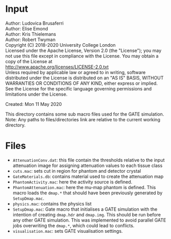 # Input

Author: Ludovica Brusaferri<br />
Author: Elise Emond<br />
Author: Kris Thielemans<br />
Author: Robert Twyman<br />
Copyright (C) 2018-2020 University College London<br />
Licensed under the Apache License, Version 2.0 (the "License");
you may not use this file except in compliance with the License.
You may obtain a copy of the License at
<br />
http://www.apache.org/licenses/LICENSE-2.0.txt
<br />
Unless required by applicable law or agreed to in writing, software
distributed under the License is distributed on an "AS IS" BASIS,
WITHOUT WARRANTIES OR CONDITIONS OF ANY KIND, either express or implied.
See the License for the specific language governing permissions and
limitations under the License.

Created:  Mon 11 May 2020

This directory contains some sub macro files used for the GATE simulation.
Note: Any paths to files/directories link are relative to the current working directory.


Files
=======

* `AttenuationConv.dat`: this file contain the thresholds relative to the input attenuation image for assigning attenuation values to each tissue class
* `cuts.mac`: sets cut in region for phantom and detector crystal
* `GateMaterials.db`: contains material used to create the attenuation map
* `PhantomActivity.mac`: here the activity source is defined.
* `PhantomAttenuation.mac`: here the mu-map phantom is defined. This macro loads the `dmap.*` that should have been previously generated by `SetupDmap.mac`.
* `physics.mac`: contains the physics list
* `SetupDmap.mac`: Gate macro that initialises a GATE simulation with the intention of creating `dmap.hdr` and `dmap.img`. This should be run before any other GATE simulation. This was implemented to avoid parallel GATE jobs overwriting the `dmap.*`, which could lead to conflicts. 
* `visualisation.mac`: sets GATE visualisation settings.
